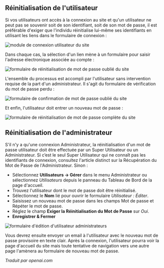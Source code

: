 <!-- Filename: J4.x:User_Password_Reset / Display title: Réinitialisation du mot de passe utilisateur -->

## Réinitialisation de l'utilisateur

Si vos utilisateurs ont accès à la connexion au site et qu'un utilisateur ne peut pas se souvenir soit de son identifiant, soit de son mot de passe, il est préférable d'exiger que l'individu réinitialise lui-même ses identifiants en utilisant les liens dans le formulaire de connexion :

![module de connexion utilisateur du site](../../../en/images/users/user-site-login-module.png)

Dans chaque cas, la sélection d'un lien mène à un formulaire pour saisir l'adresse électronique associée au compte :

![formulaire de réinitialisation de mot de passe oublié du site](../../../en/images/users/user-forgot-password-reset.png)

L'ensemble du processus est accompli par l'utilisateur sans intervention requise de la part d'un administrateur. Il s'agit du formulaire de vérification du mot de passe perdu :

![formulaire de confirmation de mot de passe oublié du site](../../../en/images/users/user-forgot-password-confirm.png)

Et enfin, l'utilisateur doit entrer un nouveau mot de passe :

![formulaire de réinitialisation de mot de passe complète du site](../../../en/images/users/user-forgot-password-complete.png)  

## Réinitialisation de l'administrateur

S'il n'y a qu'une connexion Administrateur, la réinitialisation d'un mot de passe utilisateur doit être effectuée par un Super Utilisateur ou un Administrateur. Si c’est le seul Super Utilisateur qui ne connaît pas les identifiants de connexion, consultez l'article distinct sur la Récupération du Mot de Passe de l'Administrateur. Sinon :

- Sélectionnez **Utilisateurs → Gérer** dans le menu Administrateur ou sélectionnez *Utilisateurs* depuis le panneau du Tableau de Bord de la page d'accueil.
- Trouvez l'utilisateur dont le mot de passe doit être réinitialisé.
- Sélectionnez le **Nom** lié pour ouvrir le formulaire *Utilisateur : Éditer*.
- Saisissez un nouveau mot de passe dans les champs Mot de passe et Répéter le mot de passe.
- Réglez le champ **Exiger la Réinitialisation du Mot de Passe** sur *Oui*.
- **Enregistrer & Fermer**

![formulaire d'édition d'utilisateur administrateurs](../../../en/images/users/users-edit-user-john-doe.png)

Vous devrez ensuite envoyer un email à l'utilisateur avec le nouveau mot de passe provisoire en texte clair. Après la connexion, l'utilisateur pourra voir la page d'accueil du site mais toute tentative de navigation vers une autre page l'amènera au formulaire de nouveau mot de passe.

*Traduit par openai.com*

